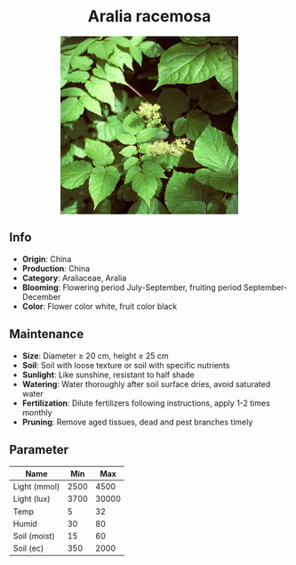 <h1 align='center'>Aralia racemosa</h1>
<p align="center">
    <img 
        align='center'
        width='320'
        src="../images/aralia racemosa.png" 
        alt='Aralia racemosa' />
</p>

## Info

 - **Origin**: China
 - **Production**: China
 - **Category**: Araliaceae, Aralia
 - **Blooming**: Flowering period July-September, fruiting period September-December
 - **Color**: Flower color white, fruit color black

## Maintenance

 - **Size**: Diameter ≥ 20 cm, height ≥ 25 cm
 - **Soil**: Soil with loose texture or soil with specific nutrients
 - **Sunlight**: Like sunshine, resistant to half shade
 - **Watering**: Water thoroughly after soil surface dries, avoid saturated water
 - **Fertilization**: Dilute fertilizers following instructions, apply 1-2 times monthly
 - **Pruning**: Remove aged tissues, dead and pest branches timely

## Parameter

| Name         | Min  | Max   |
|--------------|------|-------|
| Light (mmol) | 2500 | 4500  |
| Light (lux)  | 3700 | 30000 |
| Temp         | 5    | 32    |
| Humid        | 30   | 80    |
| Soil (moist) | 15   | 60    |
| Soil (ec)    | 350  | 2000  |